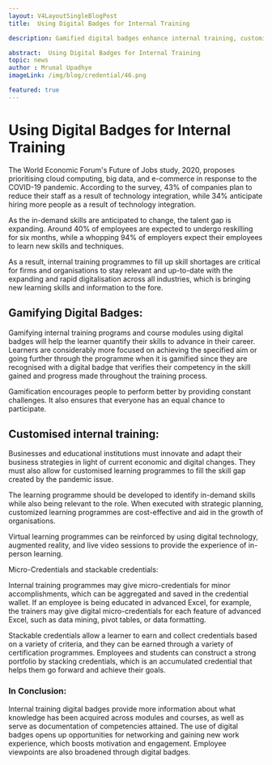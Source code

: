 ```yaml
---
layout: V4LayoutSingleBlogPost
title:  Using Digital Badges for Internal Training

description: Gamified digital badges enhance internal training, customized programs, and micro-credentials to bridge skill gaps and boost engagement.

abstract:  Using Digital Badges for Internal Training
topic: news
author : Mrunal Upadhye
imageLink: /img/blog/credential/46.png

featured: true
---
```


# Using Digital Badges for Internal Training


The World Economic Forum's Future of Jobs study, 2020, proposes prioritising cloud computing, big data, and e-commerce in response to the COVID-19 pandemic. According to the survey, 43% of companies plan to reduce their staff as a result of technology integration, while 34% anticipate hiring more people as a result of technology integration.

As the in-demand skills are anticipated to change, the talent gap is expanding. Around 40% of employees are expected to undergo reskilling for six months, while a whopping 94% of employers expect their employees to learn new skills and techniques.

As a result, internal training programmes to fill up skill shortages are critical for firms and organisations to stay relevant and up-to-date with the expanding and rapid digitalisation across all industries, which is bringing new learning skills and information to the fore.

## Gamifying Digital Badges:

Gamifying internal training programs and course modules using digital badges will help the learner quantify their skills to advance in their career. Learners are considerably more focused on achieving the specified aim or going further through the programme when it is gamified since they are recognised with a digital badge that verifies their competency in the skill gained and progress made throughout the training process.

Gamification encourages people to perform better by providing constant challenges. It also ensures that everyone has an equal chance to participate. 

## Customised internal training:

Businesses and educational institutions must innovate and adapt their business strategies in light of current economic and digital changes. They must also allow for customised learning programmes to fill the skill gap created by the pandemic issue.

The learning programme should be developed to identify in-demand skills while also being relevant to the role. When executed with strategic planning, customized learning programmes are cost-effective and aid in the growth of organisations.

Virtual learning programmes can be reinforced by using digital technology, augmented reality, and live video sessions to provide the experience of in-person learning.

Micro-Credentials and stackable credentials:

Internal training programmes may give micro-credentials for minor accomplishments, which can be aggregated and saved in the credential wallet. If an employee is being educated in advanced Excel, for example, the trainers may give digital micro-credentials for each feature of advanced Excel, such as data mining, pivot tables, or data formatting.

Stackable credentials allow a learner to earn and collect credentials based on a variety of criteria, and they can be earned through a variety of certification programmes. Employees and students can construct a strong portfolio by stacking credentials, which is an accumulated credential that helps them go forward and achieve their goals.

### In Conclusion:

Internal training digital badges provide more information about what knowledge has been acquired across modules and courses, as well as serve as documentation of competencies attained. The use of digital badges opens up opportunities for networking and gaining new work experience, which boosts motivation and engagement. Employee viewpoints are also broadened through digital badges.


